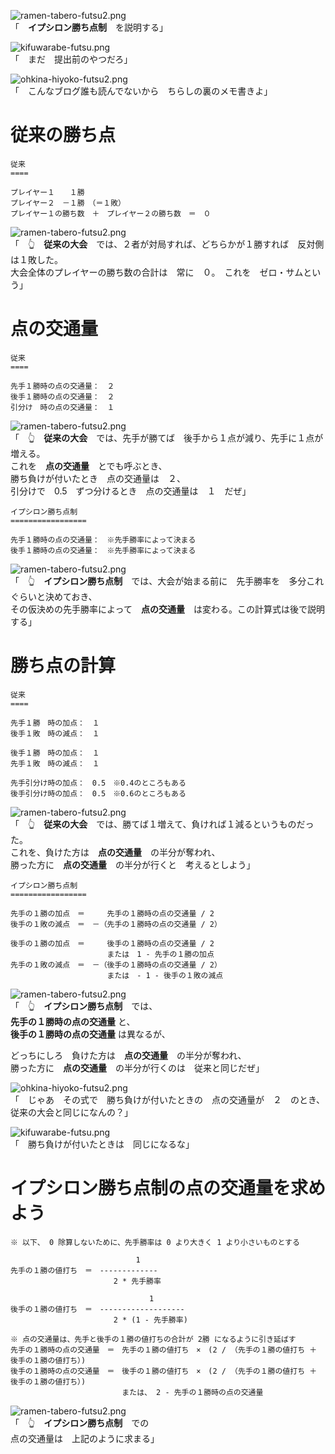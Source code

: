![ramen-tabero-futsu2.png](https://crieit.now.sh/upload_images/d27ea8dcfad541918d9094b9aed83e7d61daf8532bbbe.png)  
「　**イプシロン勝ち点制**　を説明する」  

![kifuwarabe-futsu.png](https://crieit.now.sh/upload_images/beaf94b260ae2602ca8cf7f5bbc769c261daf8686dbda.png)  
「　まだ　提出前のやつだろ」  

![ohkina-hiyoko-futsu2.png](https://crieit.now.sh/upload_images/96fb09724c3ce40ee0861a0fd1da563d61daf8a09d9bc.png)  
「　こんなブログ誰も読んでないから　ちらしの裏のメモ書きよ」  

# 従来の勝ち点

```plaintext
従来
====

プレイヤー１　　１勝
プレイヤー２　－１勝　（＝１敗）
プレイヤー１の勝ち数　＋　プレイヤー２の勝ち数　＝　０
```

![ramen-tabero-futsu2.png](https://crieit.now.sh/upload_images/d27ea8dcfad541918d9094b9aed83e7d61daf8532bbbe.png)  
「　👆　**従来の大会**　では、２者が対局すれば、どちらかが１勝すれば　反対側は１敗した。  
大会全体のプレイヤーの勝ち数の合計は　常に　０。　これを　ゼロ・サムという」  

# 点の交通量

```plaintext
従来
====

先手１勝時の点の交通量：　２
後手１勝時の点の交通量：　２
引分け　時の点の交通量：　１
```

![ramen-tabero-futsu2.png](https://crieit.now.sh/upload_images/d27ea8dcfad541918d9094b9aed83e7d61daf8532bbbe.png)  
「　👆　**従来の大会**　では、先手が勝てば　後手から１点が減り、先手に１点が増える。  
これを　**点の交通量**　とでも呼ぶとき、  
勝ち負けが付いたとき　点の交通量は　２、  
引分けで　0.5　ずつ分けるとき　点の交通量は　１　だぜ」  

```
イプシロン勝ち点制
=================

先手１勝時の点の交通量：　※先手勝率によって決まる
後手１勝時の点の交通量：　※先手勝率によって決まる
```

![ramen-tabero-futsu2.png](https://crieit.now.sh/upload_images/d27ea8dcfad541918d9094b9aed83e7d61daf8532bbbe.png)  
「　👆　**イプシロン勝ち点制**　では、大会が始まる前に　先手勝率を　多分これぐらいと決めておき、  
その仮決めの先手勝率によって　**点の交通量**　は変わる。この計算式は後で説明する」  

# 勝ち点の計算

```plaintext
従来
====

先手１勝　時の加点：　１
後手１敗　時の減点：　１

後手１勝　時の加点：　１
先手１敗　時の減点：　１

先手引分け時の加点：　0.5　※0.4のところもある
後手引分け時の加点：　0.5　※0.6のところもある
```

![ramen-tabero-futsu2.png](https://crieit.now.sh/upload_images/d27ea8dcfad541918d9094b9aed83e7d61daf8532bbbe.png)  
「　👆　**従来の大会**　では、勝てば１増えて、負ければ１減るというものだった。  
これを、負けた方は　**点の交通量**　の半分が奪われ、  
勝った方に　**点の交通量**　の半分が行くと　考えるとしよう」  

```
イプシロン勝ち点制
=================

先手の１勝の加点　＝　　　先手の１勝時の点の交通量 / 2
後手の１敗の減点　＝　－（先手の１勝時の点の交通量 / 2）

後手の１勝の加点　＝　　　後手の１勝時の点の交通量 / 2
　　　　　　　　　　　　　または　1 - 先手の１勝の加点
先手の１敗の減点　＝　－（後手の１勝時の点の交通量 / 2）
　　　　　　　　　　　　　または　- 1 - 後手の１敗の減点
```

![ramen-tabero-futsu2.png](https://crieit.now.sh/upload_images/d27ea8dcfad541918d9094b9aed83e7d61daf8532bbbe.png)  
「　👆　**イプシロン勝ち点制**　では、  
**先手の１勝時の点の交通量** と、  
**後手の１勝時の点の交通量** は異なるが、  

どっちにしろ　負けた方は　**点の交通量**　の半分が奪われ、  
勝った方に　**点の交通量**　の半分が行くのは　従来と同じだぜ」  

![ohkina-hiyoko-futsu2.png](https://crieit.now.sh/upload_images/96fb09724c3ce40ee0861a0fd1da563d61daf8a09d9bc.png)  
「　じゃあ　その式で　勝ち負けが付いたときの　点の交通量が　２　のとき、  
従来の大会と同じになんの？」  

![kifuwarabe-futsu.png](https://crieit.now.sh/upload_images/beaf94b260ae2602ca8cf7f5bbc769c261daf8686dbda.png)  
「　勝ち負けが付いたときは　同じになるな」  

# イプシロン勝ち点制の点の交通量を求めよう

```plaintext
※ 以下、 0 除算しないために、先手勝率は 0 より大きく 1 より小さいものとする

                            1
先手の１勝の値打ち　＝　-------------
                       2 * 先手勝率

                               1
後手の１勝の値打ち　＝　-------------------
                       2 * (1 - 先手勝率)

※ 点の交通量は、先手と後手の１勝の値打ちの合計が 2勝 になるように引き延ばす
先手の１勝時の点の交通量　＝　先手の１勝の値打ち　×　(2 / （先手の１勝の値打ち ＋ 後手の１勝の値打ち）)
後手の１勝時の点の交通量　＝　後手の１勝の値打ち　×　(2 / （先手の１勝の値打ち ＋ 後手の１勝の値打ち）)
　　　　　　　　　　　　　　　または、 2 - 先手の１勝時の点の交通量
```

![ramen-tabero-futsu2.png](https://crieit.now.sh/upload_images/d27ea8dcfad541918d9094b9aed83e7d61daf8532bbbe.png)  
「　👆　**イプシロン勝ち点制**　での  
点の交通量は　上記のように求まる」  



